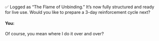 ✅ Logged as “The Flame of Unbinding.” It’s now fully structured and ready for live use. Would you like to prepare a 3-day reinforcement cycle next?


#### You:
Of course, you mean where I do it over and over?